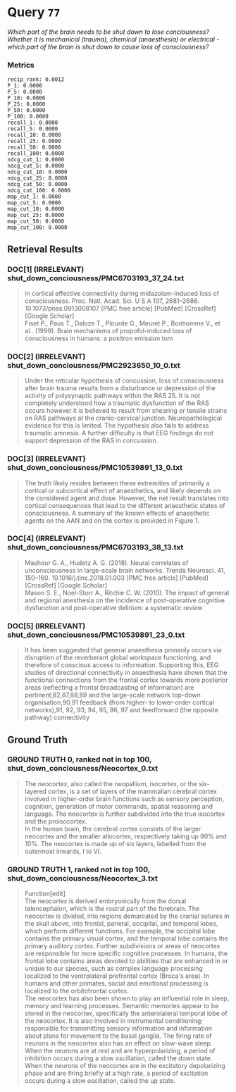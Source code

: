 # Query `77`

*Which part of the brain needs to be shut down to lose conciousness?
Whether it is mechanical (trauma), chemical (anaesthesia) or electrical - which part of the brain is shut down to cause loss of consciousness?*

### Metrics

```
recip_rank: 0.0012
P_1: 0.0000
P_5: 0.0000
P_10: 0.0000
P_25: 0.0000
P_50: 0.0000
P_100: 0.0000
recall_1: 0.0000
recall_5: 0.0000
recall_10: 0.0000
recall_25: 0.0000
recall_50: 0.0000
recall_100: 0.0000
ndcg_cut_1: 0.0000
ndcg_cut_5: 0.0000
ndcg_cut_10: 0.0000
ndcg_cut_25: 0.0000
ndcg_cut_50: 0.0000
ndcg_cut_100: 0.0000
map_cut_1: 0.0000
map_cut_5: 0.0000
map_cut_10: 0.0000
map_cut_25: 0.0000
map_cut_50: 0.0000
map_cut_100: 0.0000
```

## Retrieval Results

### DOC[1] (IRRELEVANT) shut_down_conciousness/PMC6703193_37_24.txt
> in cortical effective connectivity during midazolam-induced loss of consciousness. Proc. Natl. Acad. Sci. U S A 107, 2681–2686. 10.1073/pnas.0913008107 [PMC free article] [PubMed] [CrossRef] [Google Scholar]<br>Fiset P., Paus T., Daloze T., Plourde G., Meuret P., Bonhomme V., et al.. (1999). Brain mechanisms of propofol-induced loss of consciousness in humans: a positron emission tom

### DOC[2] (IRRELEVANT) shut_down_conciousness/PMC2923650_10_0.txt
> Under the reticular hypothesis of concussion, loss of consciousness after brain trauma results from a disturbance or depression of the activity of polysynaptic pathways within the RAS 25. It is not completely understood how a traumatic dysfunction of the RAS occurs however it is believed to result from shearing or tensile strains on RAS pathways at the cranio-cervical junction. Neuropathological evidence for this is limited. The hypothesis also fails to address traumatic amnesia. A further difficulty is that EEG findings do not support depression of the RAS in concussion.

### DOC[3] (IRRELEVANT) shut_down_conciousness/PMC10539891_13_0.txt
> The truth likely resides between these extremities of primarily a cortical or subcortical effect of anaesthetics, and likely depends on the considered agent and dose. However, the net result translates into cortical consequences that lead to the different anaesthetic states of consciousness. A summary of the known effects of anaesthetic agents on the AAN and on the cortex is provided in Figure 1.

### DOC[4] (IRRELEVANT) shut_down_conciousness/PMC6703193_38_13.txt
> Mashour G. A., Hudetz A. G. (2018). Neural correlates of unconsciousness in large-scale brain networks. Trends Neurosci. 41, 150–160. 10.1016/j.tins.2018.01.003 [PMC free article] [PubMed] [CrossRef] [Google Scholar]<br>Mason S. E., Noel-Storr A., Ritchie C. W. (2010). The impact of general and regional anesthesia on the incidence of post-operative cognitive dysfunction and post-operative delirium: a systematic review

### DOC[5] (IRRELEVANT) shut_down_conciousness/PMC10539891_23_0.txt
> It has been suggested that general anaesthesia primarily occurs via disruption of the reverberant global workspace functioning, and therefore of conscious access to information. Supporting this, EEG studies of directional connectivity in anaesthesia have shown that the functional connections from the frontal cortex towards more posterior areas (reflecting a frontal broadcasting of information) are pertinent,82,87,88,89 and the large-scale network top-down organisation,90,91 feedback (from higher- to lower-order cortical networks),91, 92, 93, 94, 95, 96, 97 and feedforward (the opposite pathway) connectivity


## Ground Truth

### GROUND TRUTH 0, ranked not in top 100, shut_down_conciousness/Neocortex_0.txt
> The neocortex, also called the neopallium, isocortex, or the six-layered cortex, is a set of layers of the mammalian cerebral cortex involved in higher-order brain functions such as sensory perception, cognition, generation of motor commands, spatial reasoning and language. The neocortex is further subdivided into the true isocortex and the proisocortex.<br>In the human brain, the cerebral cortex consists of the larger neocortex and the smaller allocortex, respectively taking up 90% and 10%. The neocortex is made up of six layers, labelled from the outermost inwards, I to VI.

### GROUND TRUTH 1, ranked not in top 100, shut_down_conciousness/Neocortex_3.txt
> Function[edit]<br>The neocortex is derived embryonically from the dorsal telencephalon, which is the rostral part of the forebrain. The neocortex is divided, into regions demarcated by the cranial sutures in the skull above, into frontal, parietal, occipital, and temporal lobes, which perform different functions. For example, the occipital lobe contains the primary visual cortex, and the temporal lobe contains the primary auditory cortex. Further subdivisions or areas of neocortex are responsible for more specific cognitive processes. In humans, the frontal lobe contains areas devoted to abilities that are enhanced in or unique to our species, such as complex language processing localized to the ventrolateral prefrontal cortex (Broca's area). In humans and other primates, social and emotional processing is localized to the orbitofrontal cortex.<br>The neocortex has also been shown to play an influential role in sleep, memory and learning processes. Semantic memories appear to be stored in the neocortex, specifically the anterolateral temporal lobe of the neocortex. It is also involved in instrumental conditioning; responsible for transmitting sensory information and information about plans for movement to the basal ganglia. The firing rate of neurons in the neocortex also has an effect on slow-wave sleep. When the neurons are at rest and are hyperpolarizing, a period of inhibition occurs during a slow oscillation, called the down state. When the neurons of the neocortex are in the excitatory depolarizing phase and are firing briefly at a high rate, a period of excitation occurs during a slow oscillation, called the up state.
